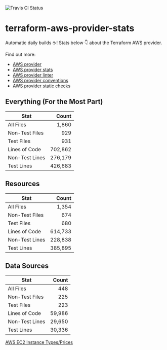 ![Travis CI Status](https://travis-ci.org/YakDriver/terraform-aws-provider-stats.svg?branch=main)
# terraform-aws-provider-stats

Automatic daily builds :coffee:! Stats below :point_down: about the Terraform AWS provider.

Find out more:
* [AWS provider](https://github.com/terraform-providers/terraform-provider-aws)
* [AWS provider stats](https://github.com/YakDriver/terraform-aws-provider-stats)
* [AWS provider linter](https://github.com/terraform-providers/terraform-provider-aws/tree/master/awsproviderlint)
* [AWS provider conventions](https://github.com/YakDriver/terraform-aws-conventions)
* [AWS provider static checks](https://github.com/YakDriver/terraform-aws-provider-static-checks)



## Everything (For the Most Part)

|  Stat  |  Count  |
| ------------- | -------------: |
|  All Files  |  1,860  |
|  Non-Test Files  |  929  |
|  Test Files  |  931  |
|  Lines of Code  |  702,862  |
|  Non-Test Lines  |  276,179  |
|  Test Lines  |  426,683  |



## Resources

|  Stat  |  Count  |
| ------------- | -------------: |
|  All Files  |  1,354  |
|  Non-Test Files  |  674  |
|  Test Files  |  680  |
|  Lines of Code  |  614,733  |
|  Non-Test Lines  |  228,838  |
|  Test Lines  |  385,895  |



## Data Sources

|  Stat  |  Count  |
| ------------- | -------------: |
|  All Files  |  448  |
|  Non-Test Files  |  225  |
|  Test Files  |  223  |
|  Lines of Code  |  59,986  |
|  Non-Test Lines  |  29,650  |
|  Test Lines  |  30,336  |




[AWS EC2 Instance Types/Prices](https://github.com/YakDriver/aws-ec2-instance-types)
